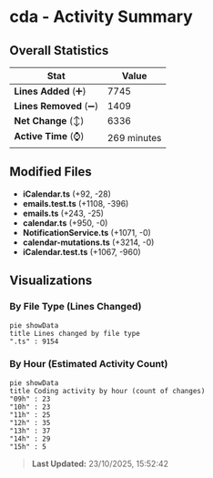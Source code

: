 # cda - Activity Summary 

## Overall Statistics

| Stat                   | Value                                                             |
| ---------------------- | ----------------------------------------------------------------- |
| **Lines Added** (➕)   | 7745                                          |
| **Lines Removed** (➖) | 1409                                        |
| **Net Change** (↕)    | 6336                |
| **Active Time** (⌚)   | 269 minutes |


## Modified Files
- **iCalendar.ts** (+92, -28)
- **emails.test.ts** (+1108, -396)
- **emails.ts** (+243, -25)
- **calendar.ts** (+950, -0)
- **NotificationService.ts** (+1071, -0)
- **calendar-mutations.ts** (+3214, -0)
- **iCalendar.test.ts** (+1067, -960)

## Visualizations

### By File Type (Lines Changed)

```mermaid
pie showData
title Lines changed by file type
".ts" : 9154
```

### By Hour (Estimated Activity Count)

```mermaid
pie showData
title Coding activity by hour (count of changes)
"09h" : 23
"10h" : 23
"11h" : 25
"12h" : 35
"13h" : 37
"14h" : 29
"15h" : 5
```


> **Last Updated:** 23/10/2025, 15:52:42